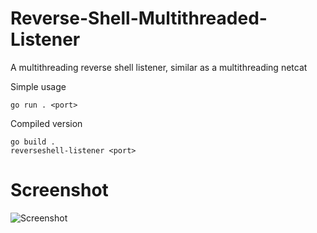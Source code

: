 # Reverse-Shell-Multithreaded-Listener
A multithreading reverse shell listener, similar as a multithreading netcat

Simple usage
```
go run . <port>
```
Compiled version
```
go build .
reverseshell-listener <port>
```

# Screenshot
![Screenshot](screenshot.png)